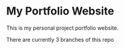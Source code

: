 # My Portfolio Website

This is my personal project portfolio website.

There are currently 3 branches of this repo 
